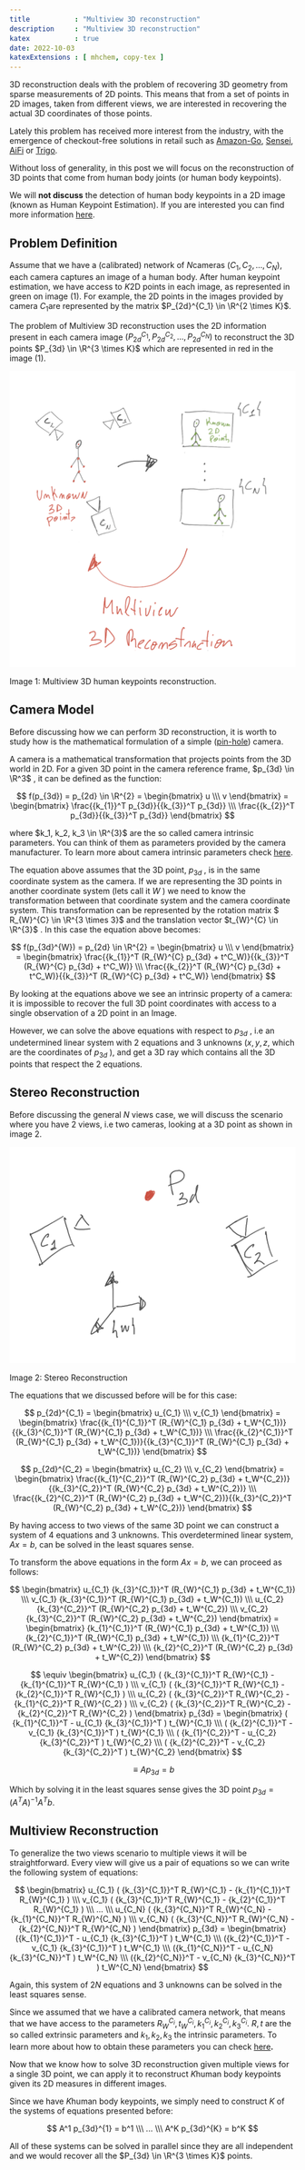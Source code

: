 ```yaml
---
title           : "Multiview 3D reconstruction"
description     : "Multiview 3D reconstruction"
katex           : true
date: 2022-10-03
katexExtensions : [ mhchem, copy-tex ]
---
```


3D reconstruction deals with the problem of recovering 3D geometry from sparse measurements of 2D points. This means that from a set of points in 2D images, taken from different views, we are interested in recovering the actual 3D coordinates of those points.

Lately this problem has received more interest from the industry, with the emergence of checkout-free solutions in retail such as [Amazon-Go](https://www.amazon.com/b?ie=UTF8&node=16008589011), [Sensei](https://www.sensei.tech/), [AiFi](https://aifi.com/) or [Trigo](https://www.trigoretail.com/). 

Without loss of generality, in this post we will focus on the reconstruction of 3D points that come from human body joints (or human body keypoints).

We will **not discuss** the detection of human body keypoints in a 2D image (known as Human Keypoint Estimation). If you are interested you can find more information [here](https://learnopencv.com/human-pose-estimation-using-keypoint-rcnn-in-pytorch/).

## Problem Definition

Assume that we have a (calibrated) network of $N$cameras $(C_1, C_2, …, C_N)$, each camera captures an image of a human body. After human keypoint estimation, we have access to $K$2D points in each image, as represented in green on image (1). For example,  the 2D points in the images provided by camera $C_1$are represented by the matrix $P_{2d}^{C_1} \in \R^{2 \times K}$. 

The problem of Multiview 3D reconstruction uses the 2D information present in each camera image $(P_{2d}^{C_1}, P_{2d}^{C_2}, ..., P_{2d}^{C_N})$ to reconstruct the 3D points $P_{3d} \in \R^{3 \times K}$ which are represented in red in the image (1).

![Image 1: Multiview 3D human keypoints reconstruction.](/posts/multiview-3d-reconstruction/img/image_1.png)

Image 1: Multiview 3D human keypoints reconstruction.

## Camera Model

Before discussing how we can perform 3D reconstruction, it is worth to study how is the mathematical formulation of a simple ([pin-hole](https://en.wikipedia.org/wiki/Pinhole_camera)) camera.

A camera is a mathematical transformation that projects points from the 3D world in 2D.  For a given 3D point in the camera reference frame, $p_{3d} \in \R^3$ ,  it can be defined as the function:

$$
  f(p_{3d}) = p_{2d} \in \R^{2} = 
  \begin{bmatrix}
    u \\\
    v
  \end{bmatrix} =
  \begin{bmatrix}
  \frac{{k_{1}}^T p_{3d}}{{k_{3}}^T p_{3d}} \\\
    \frac{{k_{2}}^T p_{3d}}{{k_{3}}^T p_{3d}}
  \end{bmatrix}
$$

where $k_1, k_2, k_3 \in \R^{3}$ are the so called camera intrinsic parameters. You can think of them as parameters provided by the camera manufacturer. To learn more about camera intrinsic parameters check [here](https://ksimek.github.io/2013/08/13/intrinsic/).

The equation above assumes that the 3D point, $p_{3d}$ , is in the same coordinate system as the camera. If we are representing the 3D points in another coordinate system (lets call it $W$ ) we need to know the transformation between that coordinate system and the camera coordinate system.
This transformation can be represented by the rotation matrix $ R_{W}^{C} \in \R^{3 \times 3}$ and the translation vector  $t_{W}^{C} \in \R^{3}$ . In this case the equation above becomes:

$$
  f(p_{3d}^{W}) = p_{2d} \in \R^{2} = \begin{bmatrix}
  u \\\
  v
  \end{bmatrix} =
  \begin{bmatrix}
    \frac{{k_{1}}^T (R_{W}^{C} p_{3d} + t^C_W)}{{k_{3}}^T (R_{W}^{C} p_{3d} + t^C_W)} \\\
    \frac{{k_{2}}^T (R_{W}^{C} p_{3d} + t^C_W)}{{k_{3}}^T (R_{W}^{C} p_{3d} + t^C_W)}
  \end{bmatrix}
$$

By looking at the equations above we see an intrinsic property of a camera: it is impossible to recover the full 3D point coordinates with access to a single observation of a 2D point in an Image.

However, we can solve the above equations with respect to $p_{3d}$ , i.e an undetermined linear system with 2 equations and 3 unknowns ($x, y, z$, which are the coordinates of $p_{3d}$ ), and get a 3D ray which contains all the 3D points that respect the 2 equations.

## Stereo Reconstruction

Before discussing the general $N$ views case, we will discuss the scenario where you have $2$ views, i.e two cameras, looking at a 3D point as shown in image 2.

![Image 2: Stereo Reconstruction](/posts/multiview-3d-reconstruction/img/image_2.png)

Image 2: Stereo Reconstruction

The equations that we discussed before will be for this case:

$$
  p_{2d}^{C_1} = \begin{bmatrix}
    u_{C_1} \\\
    v_{C_1}
  \end{bmatrix} =
  \begin{bmatrix}
    \frac{{k_{1}^{C_1}}^T (R_{W}^{C_1} p_{3d} + t_W^{C_1})}{{k_{3}^{C_1}}^T (R_{W}^{C_1} p_{3d} + t_W^{C_1})} \\\
    \frac{{k_{2}^{C_1}}^T (R_{W}^{C_1} p_{3d} + t_W^{C_1})}{{k_{3}^{C_1}}^T (R_{W}^{C_1} p_{3d} + t_W^{C_1})} 
  \end{bmatrix}
$$

$$
  p_{2d}^{C_2} = \begin{bmatrix}
    u_{C_2} \\\
    v_{C_2}
  \end{bmatrix} =
  \begin{bmatrix}
    \frac{{k_{1}^{C_2}}^T (R_{W}^{C_2} p_{3d} + t_W^{C_2})}{{k_{3}^{C_2}}^T (R_{W}^{C_2} p_{3d} + t_W^{C_2})} \\\
    \frac{{k_{2}^{C_2}}^T (R_{W}^{C_2} p_{3d} + t_W^{C_2})}{{k_{3}^{C_2}}^T (R_{W}^{C_2} p_{3d} + t_W^{C_2})} 
  \end{bmatrix}
$$

By having access to two views of the same 3D point we can construct a system of 4 equations and 3 unknowns. This overdetermined linear system, $Ax=b$, can be solved in the least squares sense.

To transform the above equations in the form $Ax=b$, we can proceed as follows:

$$
\begin{bmatrix}
  u_{C_1} {k_{3}^{C_1}}^T (R_{W}^{C_1} p_{3d} + t_W^{C_1}) 
  \\\
  v_{C_1} {k_{3}^{C_1}}^T (R_{W}^{C_1} p_{3d} + t_W^{C_1})
  \\\
  u_{C_2} {k_{3}^{C_2}}^T (R_{W}^{C_2} p_{3d} + t_W^{C_2}) 
  \\\
  v_{C_2} {k_{3}^{C_2}}^T (R_{W}^{C_2} p_{3d} + t_W^{C_2})
\end{bmatrix} = 
\begin{bmatrix}
  {k_{1}^{C_1}}^T (R_{W}^{C_1}  p_{3d} + t_W^{C_1}) 
  \\\
  {k_{2}^{C_1}}^T (R_{W}^{C_1} p_{3d} + t_W^{C_1}) 
  \\\
  {k_{1}^{C_2}}^T (R_{W}^{C_2}  p_{3d} + t_W^{C_2})
  \\\
  {k_{2}^{C_2}}^T (R_{W}^{C_2} p_{3d} + t_W^{C_2})
\end{bmatrix}
$$

$$
\equiv
\begin{bmatrix}
  u_{C_1} ( {k_{3}^{C_1}}^T R_{W}^{C_1} - {k_{1}^{C_1}}^T R_{W}^{C_1} )
  \\\ 
  v_{C_1} ( {k_{3}^{C_1}}^T R_{W}^{C_1} - {k_{2}^{C_1}}^T R_{W}^{C_1} )
  \\\ 
  u_{C_2} ( {k_{3}^{C_2}}^T R_{W}^{C_2} - {k_{1}^{C_2}}^T R_{W}^{C_2} )
  \\\ 
  v_{C_2} ( {k_{3}^{C_2}}^T R_{W}^{C_2} - {k_{2}^{C_2}}^T R_{W}^{C_2} )
\end{bmatrix}  p_{3d} = 
\begin{bmatrix}
  ( {k_{1}^{C_1}}^T - u_{C_1} {k_{3}^{C_1}}^T ) t_{W}^{C_1}
  \\\
  ( {k_{2}^{C_1}}^T - v_{C_1} {k_{3}^{C_1}}^T ) t_{W}^{C_1}
  \\\
  ( {k_{1}^{C_2}}^T - u_{C_2} {k_{3}^{C_2}}^T ) t_{W}^{C_2}
  \\\
  ( {k_{2}^{C_2}}^T - v_{C_2} {k_{3}^{C_2}}^T ) t_{W}^{C_2}
\end{bmatrix}
$$

$$
\equiv A p_{3d} = b
$$

Which by solving it in the least squares sense gives the 3D point $p_{3d} = (A^T A)^{-1} A^T b$.

## Multiview Reconstruction

To generalize the two views scenario to multiple views it will be straightforward. Every view will give us a pair of equations so we can write the following system of equations:

$$
\begin{bmatrix}
u_{C_1} ( {k_{3}^{C_1}}^T R_{W}^{C_1} - {k_{1}^{C_1}}^T R_{W}^{C_1} )
\\\
v_{C_1} ( {k_{3}^{C_1}}^T R_{W}^{C_1} - {k_{2}^{C_1}}^T R_{W}^{C_1} )
\\\
...
\\\
u_{C_N} ( {k_{3}^{C_N}}^T R_{W}^{C_N} - {k_{1}^{C_N}}^T R_{W}^{C_N} )
\\\
v_{C_N} ( {k_{3}^{C_N}}^T R_{W}^{C_N} - {k_{2}^{C_N}}^T R_{W}^{C_N} )
\end{bmatrix} p_{3d} =
\begin{bmatrix}
({k_{1}^{C_1}}^T - u_{C_1} {k_{3}^{C_1}}^T ) t_W^{C_1}
\\\
({k_{2}^{C_1}}^T - v_{C_1} {k_{3}^{C_1}}^T ) t_W^{C_1}
\\\
({k_{1}^{C_N}}^T - u_{C_N} {k_{3}^{C_N}}^T ) t_W^{C_N}
\\\
({k_{2}^{C_N}}^T - v_{C_N} {k_{3}^{C_N}}^T ) t_W^{C_N}
\end{bmatrix}
$$

Again, this system of $2N$ equations and $3$ unknowns can be solved in the least squares sense.

Since we assumed that we have a calibrated camera network, that means that we have access to the parameters $R_{W}^{C_i}, t_{W}^{C_i}, k_1^{C_i}, k_2^{C_i}, k_3^{C_i}$. $R, t$ are the so called extrinsic parameters and $k_1, k_2, k_3$ the intrinsic parameters. To learn more about how to obtain these parameters you can check [here](https://people.cs.rutgers.edu/~elgammal/classes/cs534/lectures/Calibration.pdf)**.**

Now that we know how to solve 3D reconstruction given multiple views for a single 3D point, we can apply it to reconstruct $K$human body keypoints given its 2D measures in different images.

Since we have $K$human body keypoints, we simply need to construct $K$ of the systems of equations presented before:

$$
A^1 p_{3d}^{1} = b^1 \\\
... \\\
A^K p_{3d}^{K} = b^K
$$

All of these systems can be solved in parallel since they are all independent and we would recover all the $P_{3d} \in \R^{3 \times K}$ points.